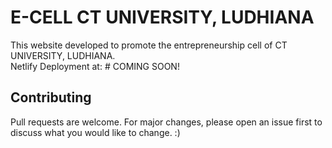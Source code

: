 # E-CELL CT UNIVERSITY, LUDHIANA
This website developed to promote the entrepreneurship cell of CT UNIVERSITY, LUDHIANA.<br>
Netlify Deployment at: # COMING SOON!
## Contributing
Pull requests are welcome. For major changes, please open an issue first to discuss what you would like to change. :)
